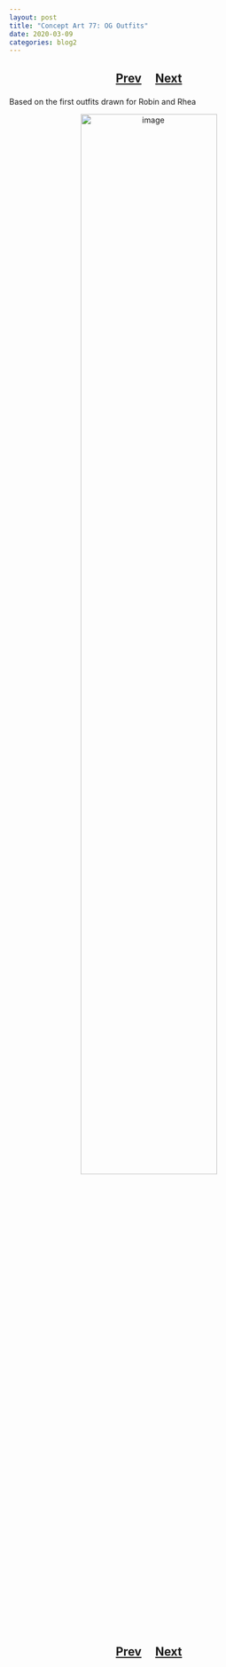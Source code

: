 ```yaml
---
layout: post
title: "Concept Art 77: OG Outfits"
date: 2020-03-09
categories: blog2
---
```


<h2>
  <p style="text-align:center;">
    <a href="/wingsofthechorus/archive/2020/03/08/conceptart76">Prev</a>
    &nbsp;&nbsp;&nbsp;
    <a href="/wingsofthechorus/archive/2020/03/11/conceptart78">Next</a>
  </p>
</h2>

Based on the first outfits drawn for Robin and Rhea

<p style="text-align:center;">
  <img src="/wingsofthechorus/images/conceptart/ca77.png" width="70%" alt="image"/>
</p>

<h2>
  <p style="text-align:center;">
    <a href="/wingsofthechorus/archive/2020/03/08/conceptart76">Prev</a>
    &nbsp;&nbsp;&nbsp;
    <a href="/wingsofthechorus/archive/2020/03/11/conceptart78">Next</a>
  </p>
</h2>
